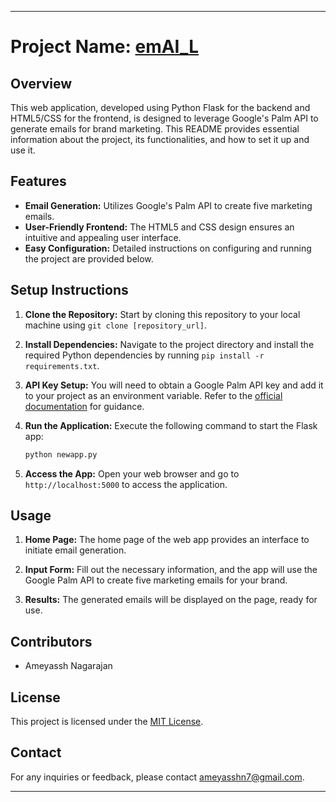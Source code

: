 

---

# Project Name: [emAI_L](https://recommender-nx04.onrender.com/)

## Overview
This web application, developed using Python Flask for the backend and HTML5/CSS for the frontend, is designed to leverage Google's Palm API to generate emails for brand marketing. This README provides essential information about the project, its functionalities, and how to set it up and use it.

## Features
- **Email Generation:** Utilizes Google's Palm API to create five marketing emails.
- **User-Friendly Frontend:** The HTML5 and CSS design ensures an intuitive and appealing user interface.
- **Easy Configuration:** Detailed instructions on configuring and running the project are provided below.

## Setup Instructions
1. **Clone the Repository:** Start by cloning this repository to your local machine using `git clone [repository_url]`.

2. **Install Dependencies:** Navigate to the project directory and install the required Python dependencies by running `pip install -r requirements.txt`.

3. **API Key Setup:** You will need to obtain a Google Palm API key and add it to your project as an environment variable. Refer to the [official documentation](https://developers.google.com/palm) for guidance.

4. **Run the Application:** Execute the following command to start the Flask app:
   ```bash
   python newapp.py
   ```

5. **Access the App:** Open your web browser and go to `http://localhost:5000` to access the application.

## Usage
1. **Home Page:** The home page of the web app provides an interface to initiate email generation.

2. **Input Form:** Fill out the necessary information, and the app will use the Google Palm API to create five marketing emails for your brand.

3. **Results:** The generated emails will be displayed on the page, ready for use.

## Contributors
- Ameyassh Nagarajan

## License
This project is licensed under the [MIT License](LICENSE).

## Contact
For any inquiries or feedback, please contact ameyasshn7@gmail.com.

---




